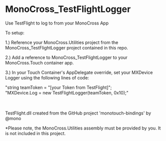 MonoCross_TestFlightLogger
==========================

Use TestFlight to log to from your MonoCross App

To setup:

1.) Reference your MonoCross.Utilities project from the MonoCross_TestFlightLogger project contained in this repo. 

2.) Add a reference to MonoCross_TestFlightLogger to your MonoCross.Touch container app.

3.) In your Touch Container's AppDelegate override, set your MXDevice Logger using the following lines of code:

"string teamToken = "[your Token from TestFlight]";<br>
"MXDevice.Log = new TestFlightLogger(teamToken, 0x10);"<br><br><br>


TestFlight.dll created from the GitHub project 'monotouch-bindings' by @mono 


*Please note, the MonoCross.Utilities assembly must be provided by you. It is not included in this project.